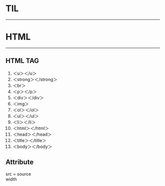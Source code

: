 # TIL 
---
# HTML
---
HTML TAG
---
<ol>
  <li>＜u＞＜/u＞</li>
  <li>＜strong＞＜/strong＞</li>
  <li>＜br＞</li>
  <li>＜p＞＜/p＞</li>
  <li>＜div＞＜/div＞</li>
  <li>＜img＞</li>
  <li>＜ol＞＜/ol＞</li>
  <li>＜ul＞＜/ul＞</li>
  <li>＜li＞＜/li＞</li>
  <li>＜html＞＜/html＞</li>
  <li>＜head＞＜/head＞</li>
  <li>＜title＞＜/title＞</li>
  <li>＜body＞＜/body＞</li>
</ol

---
Attribute
---
src = source<br>width
